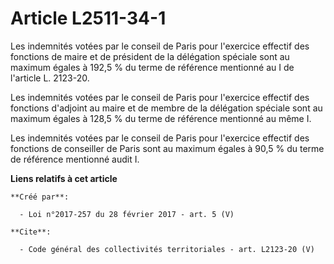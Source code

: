 # Article L2511-34-1

Les indemnités votées par le conseil de Paris pour l'exercice effectif des fonctions de maire et de président de la
délégation spéciale sont au maximum égales à 192,5 % du terme de référence mentionné au I de l'article L. 2123-20. 

Les indemnités votées par le conseil de Paris pour l'exercice effectif des fonctions d'adjoint au maire et de membre de la
délégation spéciale sont au maximum égales à 128,5 % du terme de référence mentionné au même I. 

Les indemnités votées par le conseil de Paris pour l'exercice effectif des fonctions de conseiller de Paris sont au maximum
égales à 90,5 % du terme de référence mentionné audit I.

**Liens relatifs à cet article**

	**Créé par**:

	  - Loi n°2017-257 du 28 février 2017 - art. 5 (V)

	**Cite**:

	  - Code général des collectivités territoriales - art. L2123-20 (V)
